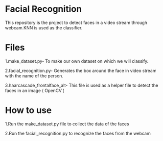 # Facial Recognition
This repository is the project to detect faces in a video stream through webcam.KNN is used as the classifier.

# Files

1.make_dataset.py- To make our own dataset on which we will classify.

2.facial_recognition.py- Generates the box around the face in video stream with the name of the person.

3.haarcascade_frontalface_alt- This file is used as a helper file to detect the faces in an image ( OpenCV )

# How to use

1.Run the make_dataset.py file to collect the data of the faces

2.Run the facial_recognition.py to recognize the faces from the webcam
